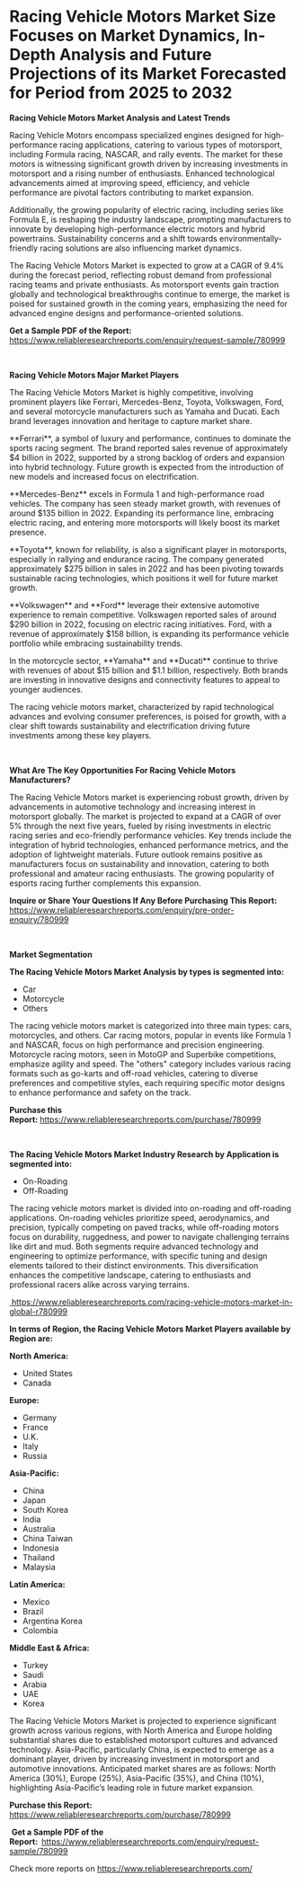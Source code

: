 <p><h1>Racing Vehicle Motors Market Size Focuses on Market Dynamics, In-Depth Analysis and Future Projections of its Market Forecasted for Period from 2025 to 2032</h1></p><p><strong>Racing Vehicle Motors Market Analysis and Latest Trends</strong></p>
<p><p>Racing Vehicle Motors encompass specialized engines designed for high-performance racing applications, catering to various types of motorsport, including Formula racing, NASCAR, and rally events. The market for these motors is witnessing significant growth driven by increasing investments in motorsport and a rising number of enthusiasts. Enhanced technological advancements aimed at improving speed, efficiency, and vehicle performance are pivotal factors contributing to market expansion.</p><p>Additionally, the growing popularity of electric racing, including series like Formula E, is reshaping the industry landscape, prompting manufacturers to innovate by developing high-performance electric motors and hybrid powertrains. Sustainability concerns and a shift towards environmentally-friendly racing solutions are also influencing market dynamics.</p><p>The Racing Vehicle Motors Market is expected to grow at a CAGR of 9.4% during the forecast period, reflecting robust demand from professional racing teams and private enthusiasts. As motorsport events gain traction globally and technological breakthroughs continue to emerge, the market is poised for sustained growth in the coming years, emphasizing the need for advanced engine designs and performance-oriented solutions.</p></p>
<p><strong>Get a Sample PDF of the Report:&nbsp;</strong> <a href="https://www.reliableresearchreports.com/enquiry/request-sample/780999?utm_campaign=2030&utm_medium=2&utm_source=Github&utm_content=ia&utm_term=26032025&utm_id=racing-vehicle-motors">https://www.reliableresearchreports.com/enquiry/request-sample/780999</a></p>
<p>&nbsp;</p>
<p><strong>Racing Vehicle Motors Major Market Players</strong></p>
<p><p>The Racing Vehicle Motors Market is highly competitive, involving prominent players like Ferrari, Mercedes-Benz, Toyota, Volkswagen, Ford, and several motorcycle manufacturers such as Yamaha and Ducati. Each brand leverages innovation and heritage to capture market share.</p><p>**Ferrari**, a symbol of luxury and performance, continues to dominate the sports racing segment. The brand reported sales revenue of approximately $4 billion in 2022, supported by a strong backlog of orders and expansion into hybrid technology. Future growth is expected from the introduction of new models and increased focus on electrification.</p><p>**Mercedes-Benz** excels in Formula 1 and high-performance road vehicles. The company has seen steady market growth, with revenues of around $135 billion in 2022. Expanding its performance line, embracing electric racing, and entering more motorsports will likely boost its market presence.</p><p>**Toyota**, known for reliability, is also a significant player in motorsports, especially in rallying and endurance racing. The company generated approximately $275 billion in sales in 2022 and has been pivoting towards sustainable racing technologies, which positions it well for future market growth.</p><p>**Volkswagen** and **Ford** leverage their extensive automotive experience to remain competitive. Volkswagen reported sales of around $290 billion in 2022, focusing on electric racing initiatives. Ford, with a revenue of approximately $158 billion, is expanding its performance vehicle portfolio while embracing sustainability trends.</p><p>In the motorcycle sector, **Yamaha** and **Ducati** continue to thrive with revenues of about $15 billion and $1.1 billion, respectively. Both brands are investing in innovative designs and connectivity features to appeal to younger audiences.</p><p>The racing vehicle motors market, characterized by rapid technological advances and evolving consumer preferences, is poised for growth, with a clear shift towards sustainability and electrification driving future investments among these key players.</p></p>
<p>&nbsp;</p>
<p><strong>What Are The Key Opportunities For Racing Vehicle Motors Manufacturers?</strong></p>
<p><p>The Racing Vehicle Motors market is experiencing robust growth, driven by advancements in automotive technology and increasing interest in motorsport globally. The market is projected to expand at a CAGR of over 5% through the next five years, fueled by rising investments in electric racing series and eco-friendly performance vehicles. Key trends include the integration of hybrid technologies, enhanced performance metrics, and the adoption of lightweight materials. Future outlook remains positive as manufacturers focus on sustainability and innovation, catering to both professional and amateur racing enthusiasts. The growing popularity of esports racing further complements this expansion.</p></p>
<p><strong>Inquire or Share Your Questions If Any Before Purchasing This Report:</strong> <a href="https://www.reliableresearchreports.com/enquiry/pre-order-enquiry/780999?utm_campaign=2030&utm_medium=2&utm_source=Github&utm_content=ia&utm_term=26032025&utm_id=racing-vehicle-motors">https://www.reliableresearchreports.com/enquiry/pre-order-enquiry/780999</a></p>
<p>&nbsp;</p>
<p><strong>Market Segmentation</strong></p>
<p><strong>The Racing Vehicle Motors Market Analysis by types is segmented into:</strong></p>
<p><ul><li>Car</li><li>Motorcycle</li><li>Others</li></ul></p>
<p><p>The racing vehicle motors market is categorized into three main types: cars, motorcycles, and others. Car racing motors, popular in events like Formula 1 and NASCAR, focus on high performance and precision engineering. Motorcycle racing motors, seen in MotoGP and Superbike competitions, emphasize agility and speed. The "others" category includes various racing formats such as go-karts and off-road vehicles, catering to diverse preferences and competitive styles, each requiring specific motor designs to enhance performance and safety on the track.</p></p>
<p><strong>Purchase this Report:&nbsp;</strong><a href="https://www.reliableresearchreports.com/purchase/780999?utm_campaign=2030&utm_medium=2&utm_source=Github&utm_content=ia&utm_term=26032025&utm_id=racing-vehicle-motors">https://www.reliableresearchreports.com/purchase/780999</a></p>
<p>&nbsp;</p>
<p><strong>The Racing Vehicle Motors Market Industry Research by Application is segmented into:</strong></p>
<p><ul><li>On-Roading</li><li>Off-Roading</li></ul></p>
<p><p>The racing vehicle motors market is divided into on-roading and off-roading applications. On-roading vehicles prioritize speed, aerodynamics, and precision, typically competing on paved tracks, while off-roading motors focus on durability, ruggedness, and power to navigate challenging terrains like dirt and mud. Both segments require advanced technology and engineering to optimize performance, with specific tuning and design elements tailored to their distinct environments. This diversification enhances the competitive landscape, catering to enthusiasts and professional racers alike across varying terrains.</p></p>
<p><a href="https://www.reliableresearchreports.com/racing-vehicle-motors-market-in-global-r780999?utm_campaign=2030&utm_medium=2&utm_source=Github&utm_content=ia&utm_term=26032025&utm_id=racing-vehicle-motors">&nbsp;https://www.reliableresearchreports.com/racing-vehicle-motors-market-in-global-r780999</a></p>
<p><strong>In terms of Region, the Racing Vehicle Motors Market Players available by Region are:</strong></p>
<p>
    <p> <strong> North America: </strong>
        <ul>
            <li>United States</li>
            <li>Canada</li>
        </ul>
        </p> 
    <p> <strong> Europe: </strong>
        <ul>
            <li>Germany</li>
            <li>France</li>
            <li>U.K.</li>
            <li>Italy</li>
            <li>Russia</li>
        </ul>
        </p> 
    <p> <strong> Asia-Pacific: </strong>
        <ul>
            <li>China</li>
            <li>Japan</li>
            <li>South Korea</li>
            <li>India</li>
            <li>Australia</li>
            <li>China Taiwan</li>
            <li>Indonesia</li>
            <li>Thailand</li>
            <li>Malaysia</li>
        </ul>
        </p> 
    <p> <strong> Latin America: </strong>
        <ul>
            <li>Mexico</li>
            <li>Brazil</li>
            <li>Argentina Korea</li>
            <li>Colombia</li>
        </ul>
        </p> 
    <p> <strong> Middle East & Africa: </strong>
        <ul>
            <li>Turkey</li>
            <li>Saudi</li>
            <li>Arabia</li>
            <li>UAE</li>
            <li>Korea</li>
        </ul>
    </p>
    </p>
<p><p>The Racing Vehicle Motors Market is projected to experience significant growth across various regions, with North America and Europe holding substantial shares due to established motorsport cultures and advanced technology. Asia-Pacific, particularly China, is expected to emerge as a dominant player, driven by increasing investment in motorsport and automotive innovations. Anticipated market shares are as follows: North America (30%), Europe (25%), Asia-Pacific (35%), and China (10%), highlighting Asia-Pacific’s leading role in future market expansion.</p></p>
<p><strong>Purchase this Report: </strong><a href="https://www.reliableresearchreports.com/purchase/780999?utm_campaign=2030&utm_medium=2&utm_source=Github&utm_content=ia&utm_term=26032025&utm_id=racing-vehicle-motors">https://www.reliableresearchreports.com/purchase/780999</a></p>
<p>&nbsp;<strong>Get a Sample PDF of the Report:&nbsp;&nbsp;</strong><a href="https://www.reliableresearchreports.com/enquiry/request-sample/780999?utm_campaign=2030&utm_medium=2&utm_source=Github&utm_content=ia&utm_term=26032025&utm_id=racing-vehicle-motors">https://www.reliableresearchreports.com/enquiry/request-sample/780999</a></p>
<p><strong></strong></p>
<p>Check more reports on <a href="https://www.reliableresearchreports.com/?utm_campaign=2030&utm_medium=2&utm_source=Github&utm_content=ia&utm_term=26032025&utm_id=racing-vehicle-motors">https://www.reliableresearchreports.com/</a></p>